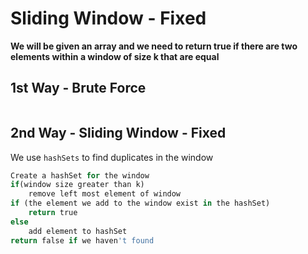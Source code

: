 # Sliding Window - Fixed

**We will be given an array and we need to return true if there are two elements within a window of size k that are equal**

## 1st Way - Brute Force
```python
```
## 2nd Way - Sliding Window - Fixed
We use `hashSets` to find duplicates in the window 
```python
Create a hashSet for the window
if(window size greater than k)
    remove left most element of window
if (the element we add to the window exist in the hashSet)
    return true
else 
    add element to hashSet
return false if we haven't found 
```
```python
```
